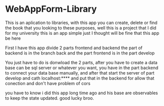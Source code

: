 # WebAppForm-Library
This is an aplication to libraries, with this app you can create, delete or find the book that you looking to these purposes, well this is a project that I did for my university this is an app simple just I thought will be fine that this app be here

First I have this app divide 2 parts frontend and backend the part of backend is in the branch back and the part frontend is in the part develop

You just have to do is donwload the 2 parts, after you have to create a data base can be sql server or whatever you want, you have in the part backend to connect your data base manually, and after that start the server of part develop and 
cath localhost:**** and put that in the backend for allow that conection and don't have problem of cors

you have to know i did this app long time ago and his base are observables to keep the state updated. good lucky broo.
